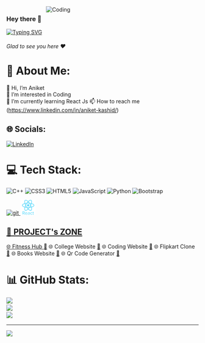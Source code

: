 
<!--
**Aniket7560/Aniket7560** is a ✨ _special_ ✨ repository because its `README.md` (this file) appears on your GitHub profile.

Here are some ideas to get you started:

- 🔭 I’m currently working on ...
- 🌱 I’m currently learning ...
- 👯 I’m looking to collaborate on ...
- 🤔 I’m looking for help with ...
- 💬 Ask me about ...
- 📫 How to reach me: ...
- 😄 Pronouns: ...
- ⚡ Fun fact: ...
-->
<img align="right" alt="Coding" width="400" src="https://media.tenor.com/GfSX-u7VGM4AAAAC/coding.gif](https://media.tenor.com/GfSX-u7VGM4AAAAC/coding.gif">

### Hey there :wave:
[![Typing SVG](https://readme-typing-svg.herokuapp.com?color=%2336BCF7&lines=This+is+Aniket+Kashid)](https://git.io/typing-svg)
###### Glad to see you here :heart:

# 💫 About Me:
👋 Hi, I’m Aniket<br>👀 I’m interested in Coding<br>
🌱 I’m currently learning React Js
 📫 How to reach me (https://www.linkedin.com/in/aniket-kashid/)<br>



## 🌐 Socials:
[![LinkedIn](https://img.shields.io/badge/LinkedIn-%230077B5.svg?logo=linkedin&logoColor=white)](https://linkedin.com/in/www.linkedin.com/in/aniket-bhosale-217a7a223) 

# 💻 Tech Stack:
![C++](https://img.shields.io/badge/c++-%2300599C.svg?style=for-the-badge&logo=c%2B%2B&logoColor=white) ![CSS3](https://img.shields.io/badge/css3-%231572B6.svg?style=for-the-badge&logo=css3&logoColor=white) ![HTML5](https://img.shields.io/badge/html5-%23E34F26.svg?style=for-the-badge&logo=html5&logoColor=white) ![JavaScript](https://img.shields.io/badge/javascript-%23323330.svg?style=for-the-badge&logo=javascript&logoColor=%23F7DF1E) ![Python](https://img.shields.io/badge/python-3670A0?style=for-the-badge&logo=python&logoColor=ffdd54)  ![Bootstrap](https://img.shields.io/badge/bootstrap-%23563D7C.svg?style=for-the-badge&logo=bootstrap&logoColor=white)
<p align="left"> <a href="https://git-scm.com/" target="_blank" rel="noreferrer"> <img src="https://www.vectorlogo.zone/logos/git-scm/git-scm-icon.svg" alt="git" width="40" height="40"/> </a> <a href="https://reactjs.org/" target="_blank" rel="noreferrer"> <img src="https://raw.githubusercontent.com/devicons/devicon/master/icons/react/react-original-wordmark.svg" alt="react" width="40" height="40"/>





## 📝 PROJECT's ZONE
🌐  Fitness Hub [**🔗**](https://fitlifehub12.netlify.app/)
🌐  College Website [**🔗**](https://ani2707.github.io/College-Website/)
🌐  Coding Website [**🔗**](https://icoderforyou.netlify.app/)
🌐  Flipkart Clone [**🔗**](https://fpmart.netlify.app/)
🌐  Books Website [**🔗**](https://bookit-now.netlify.app/)
🌐  Qr Code Generator [**🔗**](https://fast-qr-generator.netlify.app/)



# 📊 GitHub Stats:
![](https://github-readme-stats.vercel.app/api?username=ani2707&theme=dark&hide_border=false&include_all_commits=false&count_private=false)<br/>
![](https://github-readme-streak-stats.herokuapp.com/?user=ani2707&theme=dark&hide_border=false)<br/>
![](https://github-readme-stats.vercel.app/api/top-langs/?username=ani2707&theme=dark&hide_border=false&include_all_commits=false&count_private=false&layout=compact)


---
[![](https://visitcount.itsvg.in/api?id=ani2707&icon=5&color=2)](https://visitcount.itsvg.in)


